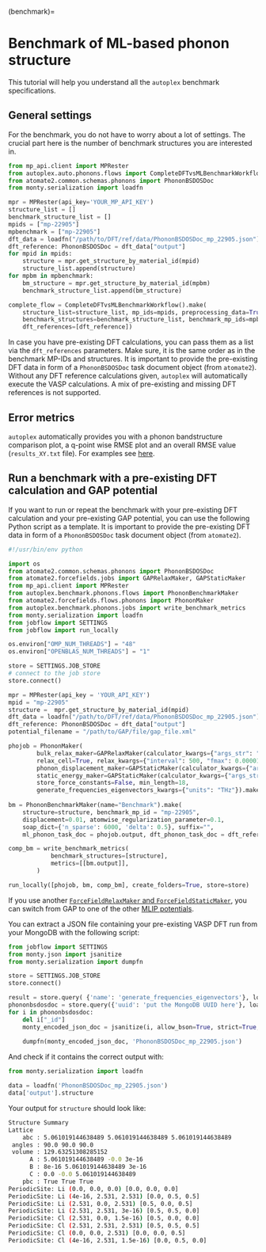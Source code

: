 (benchmark)=

# Benchmark of ML-based phonon structure

This tutorial will help you understand all the `autoplex` benchmark specifications.

## General settings

For the benchmark, you do not have to worry about a lot of settings. The crucial part here is the number of benchmark structures you are interested in.

```python
from mp_api.client import MPRester
from autoplex.auto.phonons.flows import CompleteDFTvsMLBenchmarkWorkflow
from atomate2.common.schemas.phonons import PhononBSDOSDoc
from monty.serialization import loadfn

mpr = MPRester(api_key='YOUR_MP_API_KEY')
structure_list = []
benchmark_structure_list = []
mpids = ["mp-22905"]
mpbenchmark = ["mp-22905"]
dft_data = loadfn("/path/to/DFT/ref/data/PhononBSDOSDoc_mp_22905.json")
dft_reference: PhononBSDOSDoc = dft_data["output"]
for mpid in mpids:
    structure = mpr.get_structure_by_material_id(mpid)
    structure_list.append(structure)
for mpbm in mpbenchmark:
    bm_structure = mpr.get_structure_by_material_id(mpbm)
    benchmark_structure_list.append(bm_structure)

complete_flow = CompleteDFTvsMLBenchmarkWorkflow().make(
    structure_list=structure_list, mp_ids=mpids, preprocessing_data=True,
    benchmark_structures=benchmark_structure_list, benchmark_mp_ids=mpbenchmark, 
    dft_references=[dft_reference])
```
In case you have pre-existing DFT calculations, you can pass them as a list via the `dft_references` parameters. Make sure, it is the same order as in the benchmark MP-IDs and structures.
It is important to provide the pre-existing DFT data in form of a `PhononBSDOSDoc` task document object (from `atomate2`). Without any DFT reference calculations given, `autoplex` will automatically execute the VASP calculations. A mix of pre-existing and missing DFT references is not supported.

## Error metrics
`autoplex` automatically provides you with a phonon bandstructure comparison plot, a q-point wise RMSE plot and an overall RMSE value (`results_XY.txt` file). For examples see [here](../flows.md#output-and-results).

## Run a benchmark with a pre-existing DFT calculation and GAP potential

If you want to run or repeat the benchmark with your pre-existing DFT calculation and your pre-existing GAP potential, you can use the following Python script as a template.
It is important to provide the pre-existing DFT data in form of a `PhononBSDOSDoc` task document object (from `atomate2`).

```python
#!/usr/bin/env python

import os
from atomate2.common.schemas.phonons import PhononBSDOSDoc
from atomate2.forcefields.jobs import GAPRelaxMaker, GAPStaticMaker
from mp_api.client import MPRester
from autoplex.benchmark.phonons.flows import PhononBenchmarkMaker
from atomate2.forcefields.flows.phonons import PhononMaker
from autoplex.benchmark.phonons.jobs import write_benchmark_metrics
from monty.serialization import loadfn
from jobflow import SETTINGS
from jobflow import run_locally

os.environ["OMP_NUM_THREADS"] = "48"
os.environ["OPENBLAS_NUM_THREADS"] = "1"

store = SETTINGS.JOB_STORE
# connect to the job store
store.connect()

mpr = MPRester(api_key = 'YOUR_API_KEY')
mpid = "mp-22905"
structure =  mpr.get_structure_by_material_id(mpid)
dft_data = loadfn("/path/to/DFT/ref/data/PhononBSDOSDoc_mp_22905.json")
dft_reference: PhononBSDOSDoc = dft_data["output"]
potential_filename = "/path/to/GAP/file/gap_file.xml"

phojob = PhononMaker(
        bulk_relax_maker=GAPRelaxMaker(calculator_kwargs={"args_str": "IP GAP", "param_filename": potential_filename}, 
        relax_cell=True, relax_kwargs={"interval": 500, "fmax": 0.00001}, steps=10000),
        phonon_displacement_maker=GAPStaticMaker(calculator_kwargs={"args_str": "IP GAP", "param_filename": potential_filename}),
        static_energy_maker=GAPStaticMaker(calculator_kwargs={"args_str": "IP GAP", "param_filename": potential_filename}),
        store_force_constants=False, min_length=18,
        generate_frequencies_eigenvectors_kwargs={"units": "THz"}).make(structure=structure)
        
bm = PhononBenchmarkMaker(name="Benchmark").make(
    structure=structure, benchmark_mp_id = "mp-22905",
    displacement=0.01, atomwise_regularization_parameter=0.1,
    soap_dict={'n_sparse': 6000, 'delta': 0.5}, suffix="",
    ml_phonon_task_doc = phojob.output, dft_phonon_task_doc = dft_reference)

comp_bm = write_benchmark_metrics(
            benchmark_structures=[structure],
            metrics=[[bm.output]],
        )

run_locally([phojob, bm, comp_bm], create_folders=True, store=store)
```
If you use another [`ForceFieldRelaxMaker` and `ForceFieldStaticMaker`](https://github.com/materialsproject/atomate2/blob/main/src/atomate2/forcefields/jobs.py), you can switch from GAP to one of the other 
[MLIP potentials](../fitting/fitting.md#fitting-phonon-accurate-potentials). 

You can extract a JSON file containing your pre-existing VASP DFT run from your MongoDB with the following script:
```python
from jobflow import SETTINGS
from monty.json import jsanitize
from monty.serialization import dumpfn

store = SETTINGS.JOB_STORE
store.connect()

result = store.query( {'name': 'generate_frequencies_eigenvectors'}, load=True)
phononbsdosdoc = store.query({'uuid': 'put the MongoDB UUID here'}, load=True)
for i in phononbsdosdoc:
    del i["_id"]
    monty_encoded_json_doc = jsanitize(i, allow_bson=True, strict=True, enum_values=True)
    
    dumpfn(monty_encoded_json_doc, 'PhononBSDOSDoc_mp_22905.json')
```

And check if it contains the correct output with:
```python
from monty.serialization import loadfn

data = loadfn('PhononBSDOSDoc_mp_22905.json')
data['output'].structure  
```

Your output for `structure` should look like:
```bash
Structure Summary
Lattice
    abc : 5.061019144638489 5.061019144638489 5.061019144638489
 angles : 90.0 90.0 90.0
 volume : 129.63251308285152
      A : 5.061019144638489 -0.0 3e-16
      B : 8e-16 5.061019144638489 3e-16
      C : 0.0 -0.0 5.061019144638489
    pbc : True True True
PeriodicSite: Li (0.0, 0.0, 0.0) [0.0, 0.0, 0.0]
PeriodicSite: Li (4e-16, 2.531, 2.531) [0.0, 0.5, 0.5]
PeriodicSite: Li (2.531, 0.0, 2.531) [0.5, 0.0, 0.5]
PeriodicSite: Li (2.531, 2.531, 3e-16) [0.5, 0.5, 0.0]
PeriodicSite: Cl (2.531, 0.0, 1.5e-16) [0.5, 0.0, 0.0]
PeriodicSite: Cl (2.531, 2.531, 2.531) [0.5, 0.5, 0.5]
PeriodicSite: Cl (0.0, 0.0, 2.531) [0.0, 0.0, 0.5]
PeriodicSite: Cl (4e-16, 2.531, 1.5e-16) [0.0, 0.5, 0.0]
```


